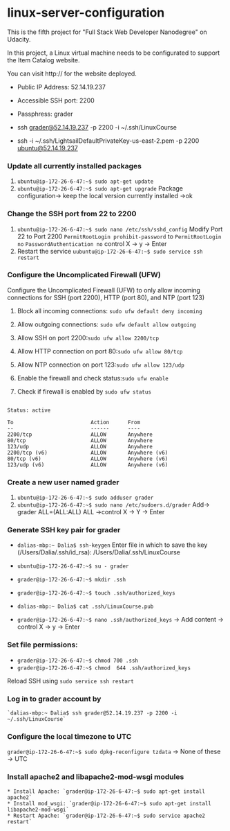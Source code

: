# linux-server-configuration


This is the fifth project for "Full Stack Web Developer Nanodegree" on Udacity.

In this project, a Linux virtual machine needs to be configurated to support the Item Catalog website.

You can visit http:// for the website deployed.
* Public IP Address: 52.14.19.237
* Accessible SSH port: 2200
* Passphress: grader

* ssh grader@52.14.19.237 -p 2200 -i ~/.ssh/LinuxCourse
* ssh -i ~/.ssh/LightsailDefaultPrivateKey-us-east-2.pem -p 2200 ubuntu@52.14.19.237

### Update all currently installed packages

   1. `ubuntu@ip-172-26-6-47:~$ sudo apt-get update`
   2. `ubuntu@ip-172-26-6-47:~$ sudo apt-get upgrade`
   Package configuration-> keep the local version currently installed ->ok

### Change the SSH port from 22 to 2200
 
   1. `ubuntu@ip-172-26-6-47:~$ sudo nano /etc/ssh/sshd_config` 
      Modify Port 22 to Port 2200
      `PermitRootLogin prohibit-password` to `PermitRootLogin no`
      `PasswordAuthentication no`
      control X -> y -> Enter
   2. Restart the service `uubuntu@ip-172-26-6-47:~$ sudo service ssh restart`


### Configure the Uncomplicated Firewall (UFW)

   Configure the Uncomplicated Firewall (UFW) to only allow incoming connections for SSH (port 2200), HTTP (port 80), and NTP (port 123)
   
   1. Block all incoming connections: `sudo ufw default deny incoming`
   2. Allow outgoing connections: `sudo ufw default allow outgoing`
   3. Allow SSH on port 2200:`sudo ufw allow 2200/tcp`
   4. Allow HTTP connection on port 80:`sudo ufw allow 80/tcp`
   5. Allow NTP connection on port 123:`sudo ufw allow 123/udp`
   6. Enable the firewall and check status:`sudo ufw enable` 

   7. Check if firewall is enabled by `sudo ufw status`

  ``` ubuntu@ip-172-26-6-47:~$ sudo ufw status

Status: active

To                         Action      From
--                         ------      ----
2200/tcp                   ALLOW       Anywhere                  
80/tcp                     ALLOW       Anywhere                  
123/udp                    ALLOW       Anywhere                  
2200/tcp (v6)              ALLOW       Anywhere (v6)             
80/tcp (v6)                ALLOW       Anywhere (v6)             
123/udp (v6)               ALLOW       Anywhere (v6)   
```

### Create a new user named grader  
   
   1. `ubuntu@ip-172-26-6-47:~$ sudo adduser grader`
   2. `ubuntu@ip-172-26-6-47:~$ sudo nano /etc/sudoers.d/grader` Add-> grader ALL=(ALL:ALL) ALL ->control X -> Y -> Enter

### Generate SSH key pair for grader
   
   * `dalias-mbp:~ Dalia$ ssh-keygen`
   Enter file in which to save the key (/Users/Dalia/.ssh/id_rsa): /Users/Dalia/.ssh/LinuxCourse

   * `ubuntu@ip-172-26-6-47:~$ su - grader`
   * `grader@ip-172-26-6-47:~$ mkdir .ssh`
   * `grader@ip-172-26-6-47:~$ touch .ssh/authorized_keys`

   * `dalias-mbp:~ Dalia$ cat .ssh/LinuxCourse.pub`

   * `grader@ip-172-26-6-47:~$ nano .ssh/authorized_keys` -> Add content -> control X -> y -> Enter

### Set file permissions:

   * `grader@ip-172-26-6-47:~$ chmod 700 .ssh`
   * `grader@ip-172-26-6-47:~$ chmod  644 .ssh/authorized_keys`

   Reload SSH using `sudo service ssh restart`

### Log in to grader account by

    `dalias-mbp:~ Dalia$ ssh grader@52.14.19.237 -p 2200 -i ~/.ssh/LinuxCourse`

### Configure the local timezone to UTC
   
   `grader@ip-172-26-6-47:~$ sudo dpkg-reconfigure tzdata` -> None of these -> UTC

### Install apache2 and libapache2-mod-wsgi modules
    
    * Install Apache: `grader@ip-172-26-6-47:~$ sudo apt-get install apache2`
    * Install mod_wsgi: `grader@ip-172-26-6-47:~$ sudo apt-get install libapache2-mod-wsgi`
    * Restart Apache: `grader@ip-172-26-6-47:~$ sudo service apache2 restart`



